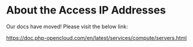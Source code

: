 About the Access IP Addresses
=============================

Our docs have moved! Please visit the below link:

https://doc.php-opencloud.com/en/latest/services/compute/servers.html
